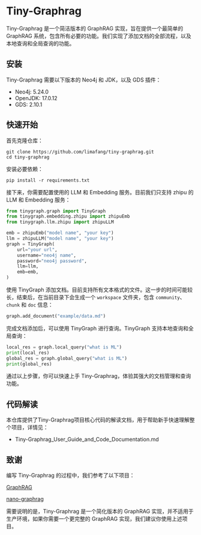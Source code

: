 # Tiny-Graphrag

Tiny-Graphrag 是一个简洁版本的 GraphRAG 实现，旨在提供一个最简单的 GraphRAG 系统，包含所有必要的功能。我们实现了添加文档的全部流程，以及本地查询和全局查询的功能。

## 安装

Tiny-Graphrag 需要以下版本的 Neo4j 和 JDK，以及 GDS 插件：

- Neo4j: 5.24.0
- OpenJDK: 17.0.12
- GDS: 2.10.1

## 快速开始

首先克隆仓库：

```shell
git clone https://github.com/limafang/tiny-graphrag.git
cd tiny-graphrag
```

安装必要依赖：

```shell
pip install -r requirements.txt
```

接下来，你需要配置使用的 LLM 和 Embedding 服务。目前我们只支持 zhipu 的 LLM 和 Embedding 服务：

```python
from tinygraph.graph import TinyGraph
from tinygraph.embedding.zhipu import zhipuEmb
from tinygraph.llm.zhipu import zhipuLLM

emb = zhipuEmb("model name", "your key")
llm = zhipuLLM("model name", "your key")
graph = TinyGraph(
    url="your url",
    username="neo4j name",
    password="neo4j password",
    llm=llm,
    emb=emb,
)
```

使用 TinyGraph 添加文档。目前支持所有文本格式的文件。这一步的时间可能较长，结束后，在当前目录下会生成一个 `workspace` 文件夹，包含 `community`、`chunk` 和 `doc` 信息：

```python
graph.add_document("example/data.md")
```

完成文档添加后，可以使用 TinyGraph 进行查询。TinyGraph 支持本地查询和全局查询：

```python
local_res = graph.local_query("what is ML")
print(local_res)
global_res = graph.global_query("what is ML")
print(global_res)
```

通过以上步骤，你可以快速上手 Tiny-Graphrag，体验其强大的文档管理和查询功能。

## 代码解读
本仓库提供了Tiny-Graphrag项目核心代码的解读文档，用于帮助新手快速理解整个项目，详情见：
- Tiny-Graphrag_User_Guide_and_Code_Documentation.md

## 致谢

编写 Tiny-Graphrag 的过程中，我们参考了以下项目：

[GraphRAG](https://github.com/microsoft/graphrag)

[nano-graphrag](https://github.com/gusye1234/nano-graphrag)

需要说明的是，Tiny-Graphrag 是一个简化版本的 GraphRAG 实现，并不适用于生产环境，如果你需要一个更完整的 GraphRAG 实现，我们建议你使用上述项目。

